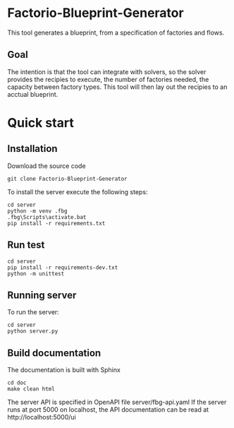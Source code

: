 # Factorio-Blueprint-Generator

This tool generates a blueprint, from a specification of factories and flows.

## Goal
The intention is that the tool can integrate with solvers, so the solver provides the recipies to execute, the number of factories needed, the capacity between factory types.
This tool will then lay out the recipies to an acctual blueprint.



# Quick start

## Installation
Download the source code
```
git clone Factorio-Blueprint-Generator
```

To install the server execute the following steps:
```
cd server
python -m venv .fbg
.fbg\Scripts\activate.bat
pip install -r requirements.txt
```

## Run test
```
cd server
pip install -r requirements-dev.txt
python -m unittest
```

## Running server
To run the server:
```
cd server
python server.py
```

## Build documentation
The documentation is built with Sphinx
```
cd doc
make clean html
```

The server API is specified in OpenAPI file server/fbg-api.yaml
If the server runs at port 5000 on localhost, the API documentation
can be read at http://localhost:5000/ui
